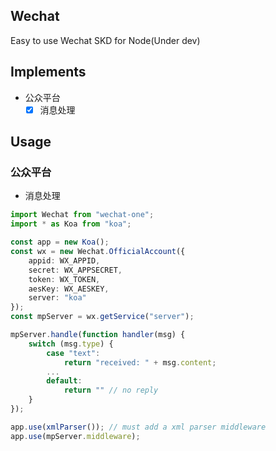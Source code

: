 ## Wechat

Easy to use Wechat SKD for Node(Under dev)

## Implements

* 公众平台
  * [x] 消息处理

## Usage

### 公众平台

* 消息处理

```typescript
import Wechat from "wechat-one";
import * as Koa from "koa";

const app = new Koa();
const wx = new Wechat.OfficialAccount({
    appid: WX_APPID,
    secret: WX_APPSECRET,
    token: WX_TOKEN,
    aesKey: WX_AESKEY,
    server: "koa"
});
const mpServer = wx.getService("server");

mpServer.handle(function handler(msg) {
    switch (msg.type) {
        case "text":
            return "received: " + msg.content;
        ...
        default:
            return "" // no reply
    }
});

app.use(xmlParser()); // must add a xml parser middleware
app.use(mpServer.middleware);
```
